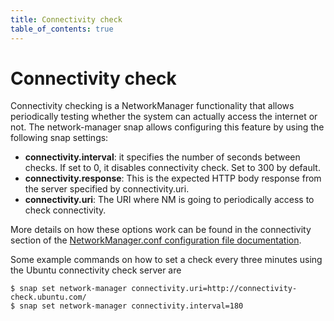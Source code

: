 ```yaml
---
title: Connectivity check
table_of_contents: true
---
```


# Connectivity check

Connectivity checking is a NetworkManager functionality that allows
periodically testing whether the system can actually access the
internet or not. The network-manager snap allows configuring this
feature by using the following snap settings:

* **connectivity.interval**: it specifies the number of seconds between checks.
  If set to 0, it disables connectivity check. Set to 300 by default.
* **connectivity.response**: This is the expected HTTP body response from the server
  specified by connectivity.uri.
* **connectivity.uri**: The URI where NM is going to periodically access to check connectivity.

More details on how these options work can be found in the connectivity section of
the [NetworkManager.conf configuration file documentation](https://developer.gnome.org/NetworkManager/stable/NetworkManager.conf.html).

Some example commands on how to set a check every three minutes using the
Ubuntu connectivity check server are

```
$ snap set network-manager connectivity.uri=http://connectivity-check.ubuntu.com/
$ snap set network-manager connectivity.interval=180
```
